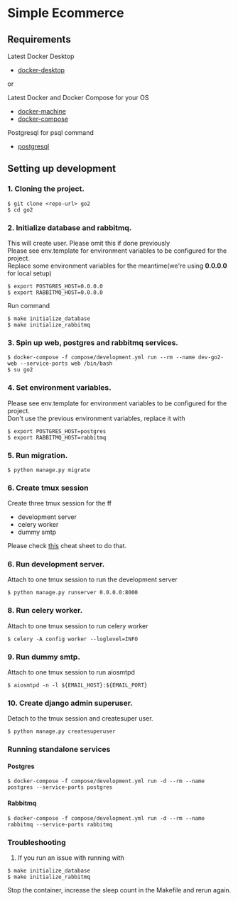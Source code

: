 # Simple Ecommerce

## Requirements
Latest Docker Desktop
- [docker-desktop](https://docs.docker.com/desktop/)

or

Latest Docker and Docker Compose for your OS
- [docker-machine](https://docs.docker.com/engine/installation/)
- [docker-compose](https://docs.docker.com/compose/install/)

Postgresql for psql command
- [postgresql](https://www.postgresql.org/download/)


## Setting up development
### 1. Cloning the project.
```commandline
$ git clone <repo-url> go2
$ cd go2
```

### 2. Initialize database and rabbitmq.
This will create user. Please omit this if done previously  
Please see env.template for environment variables to be configured for the project.  
Replace some environment variables for the meantime(we're using __0.0.0.0__ for local setup)
```commandline
$ export POSTGRES_HOST=0.0.0.0
$ export RABBITMQ_HOST=0.0.0.0
```
Run command
```commandline
$ make initialize_database
$ make initialize_rabbitmq
```

### 3. Spin up web, postgres and rabbitmq services.
```commandline
$ docker-compose -f compose/development.yml run --rm --name dev-go2-web --service-ports web /bin/bash
$ su go2
```

### 4. Set environment variables.
Please see env.template for environment variables to be configured for the project.  
Don't use the previous environment variables, replace it with
```commandline
$ export POSTGRES_HOST=postgres
$ export RABBITMQ_HOST=rabbitmq
```

### 5. Run migration.
```commandline
$ python manage.py migrate
```

### 6. Create tmux session
Create three tmux session for the ff
- development server
- celery worker
- dummy smtp  

Please check [this](https://tmuxcheatsheet.com/) cheat sheet to do that.

### 6. Run development server.
Attach to one tmux session to run the development server
```commandline
$ python manage.py runserver 0.0.0.0:8000
```

### 8. Run celery worker.
Attach to one tmux session to run celery worker
```commandline
$ celery -A config worker --loglevel=INFO
```

### 9. Run dummy smtp.
Attach to one tmux session to run aiosmtpd
```commandline
$ aiosmtpd -n -l ${EMAIL_HOST}:${EMAIL_PORT}
```

### 10. Create django admin superuser.
Detach to the tmux session and createsuper user.
```commandline
$ python manage.py createsuperuser
```

### Running standalone services

#### Postgres
```commandline
$ docker-compose -f compose/development.yml run -d --rm --name postgres --service-ports postgres
```

#### Rabbitmq
```commandline
$ docker-compose -f compose/development.yml run -d --rm --name rabbitmq --service-ports rabbitmq 
```

### Troubleshooting
1. If you run an issue with running with
```commandline
$ make initialize_database
$ make initialize_rabbitmq
```
Stop the container, increase the sleep count in the Makefile and rerun again.